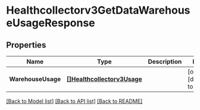 # Healthcollectorv3GetDataWarehouseUsageResponse

## Properties
Name | Type | Description | Notes
------------ | ------------- | ------------- | -------------
**WarehouseUsage** | [**[]Healthcollectorv3Usage**](healthcollectorv3Usage.md) |  | [optional] [default to null]

[[Back to Model list]](../README.md#documentation-for-models) [[Back to API list]](../README.md#documentation-for-api-endpoints) [[Back to README]](../README.md)

